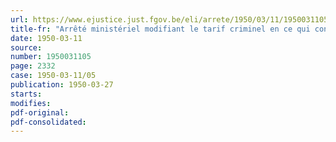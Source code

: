 ```yaml
---
url: https://www.ejustice.just.fgov.be/eli/arrete/1950/03/11/1950031105/justel
title-fr: "Arrêté ministériel modifiant le tarif criminel en ce qui concerne les dépenses soumises à autorisation préalable."
date: 1950-03-11
source:
number: 1950031105
page: 2332
case: 1950-03-11/05
publication: 1950-03-27
starts:
modifies:
pdf-original:
pdf-consolidated:
---
```


